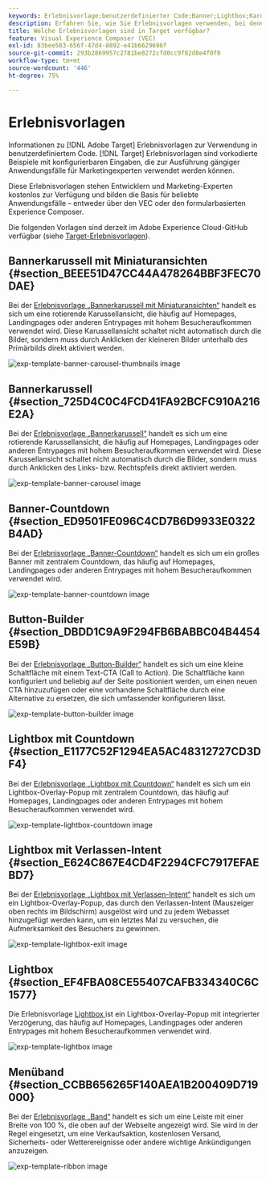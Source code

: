 ```yaml
---
keywords: Erlebnisvorlage;benutzerdefinierter Code;Banner;Lightbox;Karussell;Countdown;Band;Schaltflächen
description: Erfahren Sie, wie Sie Erlebnisvorlagen verwenden, bei denen es sich um vorkodierte Beispiele mit konfigurierbaren Eingaben handelt, um gängige Marketing-Anwendungsfälle in Adobe Target auszuführen.
title: Welche Erlebnisvorlagen sind in Target verfügbar?
feature: Visual Experience Composer (VEC)
exl-id: 83bee583-656f-47d4-8892-e41b6629696f
source-git-commit: 293b2869957c2781be8272cfd0cc9f82d8e4f0f0
workflow-type: tm+mt
source-wordcount: '446'
ht-degree: 75%

---
```


# Erlebnisvorlagen

Informationen zu [!DNL Adobe Target] Erlebnisvorlagen zur Verwendung in benutzerdefiniertem Code. [!DNL Target] Erlebnisvorlagen sind vorkodierte Beispiele mit konfigurierbaren Eingaben, die zur Ausführung gängiger Anwendungsfälle für Marketingexperten verwendet werden können.

Diese Erlebnisvorlagen stehen Entwicklern und Marketing-Experten kostenlos zur Verfügung und bilden die Basis für beliebte Anwendungsfälle – entweder über den VEC oder den formularbasierten Experience Composer.

Die folgenden Vorlagen sind derzeit im Adobe Experience Cloud-GitHub verfügbar (siehe [Target-Erlebnisvorlagen](https://github.com/Adobe-Marketing-Cloud/target-experience-templates)).

## Bannerkarussell mit Miniaturansichten {#section_BEEE51D47CC44A478264BBF3FEC70DAE}

Bei der [Erlebnisvorlage „Bannerkarussell mit Miniaturansichten“](https://github.com/Adobe-Marketing-Cloud/target-experience-templates/tree/master/banner-carousel-thumbnails) handelt es sich um eine rotierende Karussellansicht, die häufig auf Homepages, Landingpages oder anderen Entrypages mit hohem Besucheraufkommen verwendet wird. Diese Karussellansicht schaltet nicht automatisch durch die Bilder, sondern muss durch Anklicken der kleineren Bilder unterhalb des Primärbilds direkt aktiviert werden.

![exp-template-banner-carousel-thumbnails image](assets/exp-template-banner-carousel-thumbnails.png)

## Bannerkarussell  {#section_725D4C0C4FCD41FA92BCFC910A216E2A}

Bei der [Erlebnisvorlage „Bannerkarussell“](https://github.com/Adobe-Marketing-Cloud/target-experience-templates/tree/master/banner-carousel) handelt es sich um eine rotierende Karussellansicht, die häufig auf Homepages, Landingpages oder anderen Entrypages mit hohem Besucheraufkommen verwendet wird. Diese Karussellansicht schaltet nicht automatisch durch die Bilder, sondern muss durch Anklicken des Links- bzw. Rechtspfeils direkt aktiviert werden.

![exp-template-banner-carousel image](assets/exp-template-banner-carousel.png)

## Banner-Countdown  {#section_ED9501FE096C4CD7B6D9933E0322B4AD}

Bei der [Erlebnisvorlage „Banner-Countdown“](https://github.com/Adobe-Marketing-Cloud/target-experience-templates/tree/master/banner-countdown) handelt es sich um ein großes Banner mit zentralem Countdown, das häufig auf Homepages, Landingpages oder anderen Entrypages mit hohem Besucheraufkommen verwendet wird.

![exp-template-banner-countdown image](assets/exp-template-banner-countdown.png)

## Button-Builder {#section_DBDD1C9A9F294FB6BABBC04B4454E59B}

Bei der [Erlebnisvorlage „Button-Builder“](https://github.com/Adobe-Marketing-Cloud/target-experience-templates/tree/master/button) handelt es sich um eine kleine Schaltfläche mit einem Text-CTA (Call to Action). Die Schaltfläche kann konfiguriert und beliebig auf der Seite positioniert werden, um einen neuen CTA hinzuzufügen oder eine vorhandene Schaltfläche durch eine Alternative zu ersetzen, die sich umfassender konfigurieren lässt.

![exp-template-button-builder image](assets/exp-template-button-builder.png)

## Lightbox mit Countdown  {#section_E1177C52F1294EA5AC48312727CD3DF4}

Bei der [Erlebnisvorlage „Lightbox mit Countdown“](https://github.com/Adobe-Marketing-Cloud/target-experience-templates/tree/master/lightbox-countdown) handelt es sich um ein Lightbox-Overlay-Popup mit zentralem Countdown, das häufig auf Homepages, Landingpages oder anderen Entrypages mit hohem Besucheraufkommen verwendet wird.

![exp-template-lightbox-countdown image](assets/exp-template-lightbox-countdown.png)

## Lightbox mit Verlassen-Intent {#section_E624C867E4CD4F2294CFC7917EFAEBD7}

Bei der [Erlebnisvorlage „Lightbox mit Verlassen-Intent“](https://github.com/Adobe-Marketing-Cloud/target-experience-templates/tree/master/lightbox-exit-intent) handelt es sich um ein Lightbox-Overlay-Popup, das durch den Verlassen-Intent (Mauszeiger oben rechts im Bildschirm) ausgelöst wird und zu jedem Webasset hinzugefügt werden kann, um ein letztes Mal zu versuchen, die Aufmerksamkeit des Besuchers zu gewinnen.

![exp-template-lightbox-exit image](assets/exp-template-lightbox-exit.png)

## Lightbox {#section_EF4FBA08CE55407CAFB334340C6C1577}

Die Erlebnisvorlage [Lightbox ](https://github.com/Adobe-Marketing-Cloud/target-experience-templates) ist ein Lightbox-Overlay-Popup mit integrierter Verzögerung, das häufig auf Homepages, Landingpages oder anderen Entrypages mit hohem Besucheraufkommen verwendet wird.

![exp-template-lightbox image](assets/exp-template-lightbox.png)

## Menüband {#section_CCBB656265F140AEA1B200409D719000}

Bei der [Erlebnisvorlage „Band“](https://github.com/Adobe-Marketing-Cloud/target-experience-templates/tree/master/ribbon) handelt es sich um eine Leiste mit einer Breite von 100 %, die oben auf der Webseite angezeigt wird. Sie wird in der Regel eingesetzt, um eine Verkaufsaktion, kostenlosen Versand, Sicherheits- oder Wetterereignisse oder andere wichtige Ankündigungen anzuzeigen.

![exp-template-ribbon image](assets/exp-template-ribbon.png)
